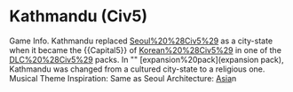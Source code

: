 # Kathmandu (Civ5)

Game Info.
Kathmandu replaced [Seoul%20%28Civ5%29](Seoul) as a city-state when it became the {{Capital5}} of [Korean%20%28Civ5%29](Korea) in one of the [DLC%20%28Civ5%29](DLC) packs. In "" [expansion%20pack](expansion pack), Kathmandu was changed from a cultured city-state to a religious one.
Musical Theme Inspiration: Same as Seoul
Architecture: [Asia](Asia)n